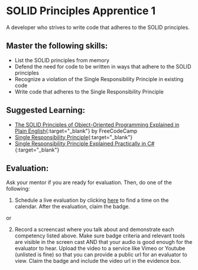# SOLID Principles Apprentice 1

A developer who strives to write code that adheres to the SOLID principles.

## Master the following skills:

* List the SOLID principles from memory
* Defend the need for code to be written in ways that adhere to the SOLID principles
* Recognize a violation of the Single Responsibility Principle in existing code
* Write code that adheres to the Single Responsibility Principle

## Suggested Learning:

* [The SOLID Principles of Object-Oriented Programming Explained in Plain English](https://www.freecodecamp.org/news/solid-principles-explained-in-plain-english/){:target="_blank"} by FreeCodeCamp
* [Single Responsibility Principle](https://www.youtube.com/watch?v=UQqY3_6Epbg&list=PLZlA0Gpn_vH9kocFX7R7BAe_CvvOCO_p9&index=1){:target="_blank"}
* [Single Responsibility Principle Explained Practically in C#](https://www.youtube.com/watch?v=5RwhyZnVRS8){:target="_blank"}

## Evaluation:

Ask your mentor if you are ready for evaluation. Then, do one of the following:

1. Schedule a live evaluation by clicking [here](http://evals.codex.academy) to find a time on the calendar. After the evaluation, claim the badge.

or

2. Record a screencast where you talk about and demonstrate each competency listed above. Make sure badge criteria and relevant tools are visible in the screen cast AND that your audio is good enough for the evaluator to hear. Upload the video to a service like Vimeo or Youtube (unlisted is fine) so that you can provide a public url for an evaluator to view. Claim the badge and include the video url in the evidence box.

